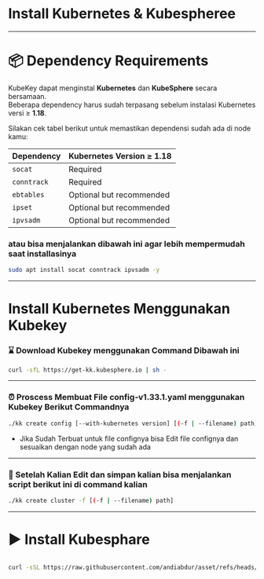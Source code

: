 # Install Kubernetes & Kubespheree

---

# 📦 Dependency Requirements

KubeKey dapat menginstal **Kubernetes** dan **KubeSphere** secara bersamaan.  
Beberapa dependency harus sudah terpasang sebelum instalasi Kubernetes versi ≥ **1.18**.  

Silakan cek tabel berikut untuk memastikan dependensi sudah ada di node kamu:  

| Dependency | Kubernetes Version ≥ 1.18 |
|------------|----------------------------|
| `socat`    | Required                   |
| `conntrack`| Required                   |
| `ebtables` | Optional but recommended   |
| `ipset`    | Optional but recommended   |
| `ipvsadm`  | Optional but recommended   |


### atau bisa menjalankan dibawah ini agar lebih mempermudah saat installasinya

``` bash
sudo apt install socat conntrack ipvsadm -y
```

---

# Install Kubernetes Menggunakan Kubekey 

### ⌛️ Download Kubekey menggunakan Command Dibawah ini 

``` bash
curl -sfL https://get-kk.kubesphere.io | sh -

```
---

### ⏰ Proscess Membuat File config-v1.33.1.yaml menggunakan Kubekey Berikut Commandnya

``` bash
./kk create config [--with-kubernetes version] [(-f | --filename) path]
```

- Jika Sudah Terbuat untuk file confignya bisa Edit file confignya dan sesuaikan dengan node yang sudah ada

---

### 🚀 Setelah Kalian Edit dan simpan kalian bisa menjalankan script berikut ini di command kalian

``` bash
./kk create cluster -f [(-f | --filename) path]

```

---

# ▶️ Install Kubesphare 

```bash

curl -sSL https://raw.githubusercontent.com/andiabdur/asset/refs/heads/main/install-kubesphere.sh | bash

```
